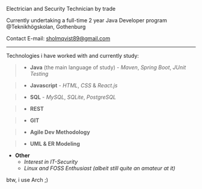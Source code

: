 Electrician and Security Technician by trade


Currently undertaking a full-time 2 year Java Developer program @Teknikhögskolan, Gothenburg


Contact E-mail: sholmqvist89@gmail.com

---

Technologies i have worked with and currently study:


>- **Java** (the main language of study)
	- *Maven*, *Spring Boot*, *JUnit Testing*



>- **Javascript** 
	- *HTML*, *CSS* & *React.js*


>- **SQL**
	- *MySQL*, *SQLite*, *PostgreSQL*


>- **REST**

>- **GIT**

>- **Agile Dev Methodology**

>- **UML & ER Modeling**


- **Other**
	- *Interest in IT-Security*
	- *Linux and FOSS Enthusiast (albeit still quite an amateur at it)*


btw, i use Arch ;)
